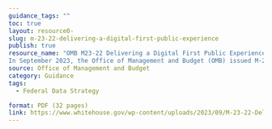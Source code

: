 ```yaml
---
guidance_tags: ""
toc: true
layout: resource0-
slug: m-23-22-delivering-a-digital-first-public-experience
publish: true
resource_name: "OMB M23-22 Delivering a Digital First Public Experience, otherwise known as 21st Century IDEA, was a bipartisan act signed into law in December 2018.
In September 2023, the Office of Management and Budget (OMB) issued M-23-22, Delivering a Digital-First Public Experience (PDF, 220 KB, 32 pages). In part, this memo provides further policy guidance to help agencies fully implement 21st Century IDEA. The law and policy guidance collectively establish a framework and the requirements for a digital-first public experience."
source: Office of Management and Budget
category: Guidance
tags:
  - Federal Data Strategy

format: PDF (32 pages)
link: https://www.whitehouse.gov/wp-content/uploads/2023/09/M-23-22-Delivering-a-Digital-First-Public-Experience.pdf
---
```

